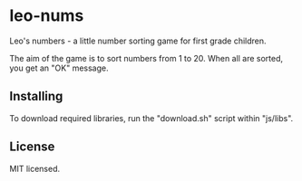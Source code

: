 leo-nums
========

Leo's numbers - a little number sorting game for first grade children.

The aim of the game is to sort numbers from 1 to 20. When all are sorted, you get an "OK" message.


Installing
----------

To download required libraries, run the "download.sh" script within "js/libs".


License
-------

MIT licensed.



